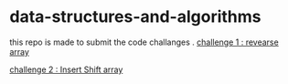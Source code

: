 # data-structures-and-algorithms
this repo is made to submit the code challanges .
[challenge 1 : revearse array](/data-structures-and-algorithms/array-reverse/README.md)

[challenge 2 : Insert Shift array](/data-structures-and-algorithms/InsertShiftArray/README.md)

